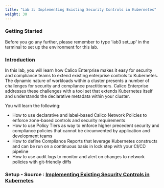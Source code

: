 ```yaml
---
title: "Lab 3: Implementing Existing Security Controls in Kubernetes"
weight: 30
---
```


### Getting Started 

Before you go any further, please remember to type 'lab3 set_up' in the terminal to set up the environment for this lab.

### Introduction

In this lab, you will learn how Calico Enterprise makes it easy for security and compliance teams to extend existing enterprise controls to Kubernetes. The dynamic nature of workloads within a cluster presents a number of challenges for security and compliance practitioners. Calico Enterprise addresses these challenges with a tool set that extends Kubernetes itself and understands the declarative metadata within your cluster.

You will learn the following:

   - How to use declarative and label-based Calico Network Policies to enforce zone-based controls and security requirements
   - How to use Policy Tiers as way to enforce higher precedent security and compliance policies that cannot be circumvented by application and development teams
   - How to define Compliance Reports that leverage Kubernetes constructs and can be run on a continuous basis in lock step with your CI/CD pipeline
   - How to use audit logs to monitor and alert on changes to network policies with git-friendly diffs

### Setup - Source : [Implementing Existing Security Controls in Kubernetes](https://info.tigera.io/rs/805-GFH-732/images/Calico-Enterprise-Lab03.pdf?mkt_tok=eyJpIjoiTVRjek1EWTNNemRtTkRVdyIsInQiOiJoY3l5aUE1MEFiRk1Ia2NLSDN6b0JWRU5HMlhORUswTm14MldkQ1owbkl4ZkN6Vm5LRmdXOGZ1R094MG5KOFVYXC9GcmdOUmY4YzdjbUo1dGdaNUFMQ1E9PSJ9)

